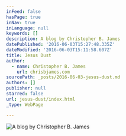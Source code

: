 ```yaml
---
inFeed: false
hasPage: true
inNav: true
inLanguage: null
keywords: []
description: A blog by Christopher B. James
datePublished: '2016-06-03T15:27:48.335Z'
dateModified: '2016-06-03T15:11:58.607Z'
title: Jesus Dust
author:
  - name: Christopher B. James
    url: chrisbjames.com
sourcePath: _posts/2016-06-03-jesus-dust.md
authors: []
publisher: null
starred: false
url: jesus-dust/index.html
_type: WebPage

---
```

![A blog by Christopher B. James](https://the-grid-user-content.s3-us-west-2.amazonaws.com/ced8c282-57ff-487a-b06a-5ad47ce660f9.png)